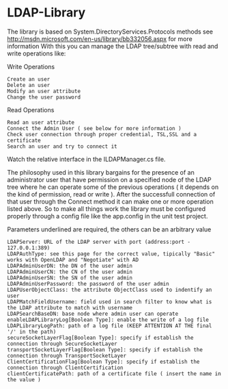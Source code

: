 LDAP-Library
============


The library is based on System.DirectoryServices.Protocols methods see http://msdn.microsoft.com/en-us/library/bb332056.aspx for more information
With this you can manage the LDAP tree/subtree with read and write operations like:

Write Operations

    Create an user
    Delete an user
    Modify an user attribute
    Change the user password

Read Operations

    Read an user attribute
    Connect the Admin User ( see below for more information )
    Check user connection through proper credential, TSL,SSL and a certificate
    Search an user and try to connect it 

Watch the relative interface in the ILDAPManager.cs file.

The philosophy used in this library bargains for the presence of an administrator user that have permission on a specified node of the LDAP tree where he can operate some of the previous operations ( it depends on the kind of permission, read or write ). After the successfull connection of that user through the Connect method it can make one or more operation listed above.
So to make all things work the library must be configured properly through a config file like the app.config in the unit test project.

Parameters underlined are required, the others can be an arbitrary value

    LDAPServer: URL of the LDAP server with port (address:port - 127.0.0.1:389)
    LDAPAuthType: see this page for the correct value, tipically "Basic" works with OpenLDAP and "Negotiate" with AD
    LDAPAdminUserDN: the DN of the user admin
    LDAPAdminUserCN: the CN of the user admin
    LDAPAdminUserSN: the SN of the user admin
    LDAPAdminUserPassword: the password of the user admin
    LDAPUserObjectClass: the attribute ObjectClass used to indentify an user
    LDAPMatchFieldUsername: field used in search filter to know what is the LDAP attribute to match with username
    LDAPSearchBaseDN: base node where admin user can operate
    enableLDAPLibraryLog[Boolean Type]: enable the write of a log file
    LDAPLibraryLogPath: path of a log file (KEEP ATTENTION AT THE final '/' in the path)
    secureSocketLayerFlag[Boolean Type]: specify if establish the connection through SecureSocketLayer
    transportSocketLayerFlag[Boolean Type]: specify if establish the connection through TransportSocketLayer
    ClientCertificationFlag[Boolean Type]: specify if establish the connection through ClientCertification
    clientCertificatePath: path of a certificate file ( insert the name in the value )
